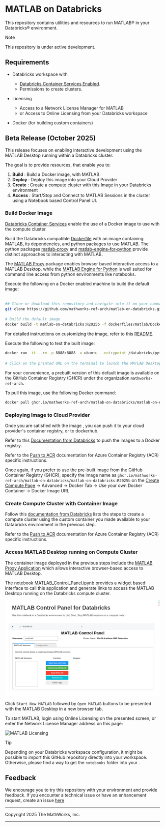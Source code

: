 # MATLAB on Databricks

This repository contains utilities and resources to run MATLAB&reg; in your Databricks&reg; environment.

> [!NOTE] 
> This repository is under active development.

## Requirements

- Databricks workspace with 
   - [Databricks Container Services Enabled](https://docs.databricks.com/aws/en/compute/custom-containers#enable-container-services).
   - Permissions to create clusters.

- Licensing
   - Access to a Network License Manager for MATLAB
   - or Access to Online Licensing from your Databricks workspace

- Docker (for building custom containers)

## Beta Release (October 2025)

This release focuses on enabling interactive development using the MATLAB Desktop running within a Databricks cluster.

The goal is to provide resources, that enable you to:
1. **Build**  : Build a Docker image, with MATLAB.
2. **Deploy** : Deploy this image into your Cloud Provider
3. **Create** : Create a compute cluster with this Image in your Databricks environment
4. **Access** : Start/Stop and Connect to MATLAB Sessions in the cluster using a Notebook based Control Panel UI.


### Build Docker Image

[Databricks Container Services](https://docs.databricks.com/aws/en/compute/custom-containers) enable the use of a Docker image to use with the compute cluster.

Build the Databricks compatible [Dockerfile](./dockerfiles/matlab/Dockerfile) with an image containing MATLAB, its dependencies, and python packages to use MATLAB. The python packages [matlab-proxy](https://pypi.org/project/matlab-proxy/) and [matlab-engine-for-python](https://pypi.org/project/matlab-engine-for-python/) provide distinct approaches to interacting with MATLAB.

The [MATLAB Proxy](https://github.com/mathworks/matlab-proxy) package enables browser based interactive access to a MATLAB Desktop, while the [MATLAB Engine for Python](https://github.com/mathworks/matlab-engine-for-python) is well suited for command line access from python environments like notebooks.

Execute the following on a Docker enabled machine to build the default image:

```bash

## Clone or download this repository and navigate into it on your command line.
git clone https://github.com/mathworks-ref-arch/matlab-on-databricks.git && cd matlab-on-databricks

# Build the default image
docker build -t matlab-on-databricks:R2025b -f dockerfiles/matlab/Dockerfile .
```

For detailed instructions on customizing the image, refer to this [README](./dockerfiles/matlab/README.md).


Execute the following to test the built image:

```bash
docker run -it --rm -p 8888:8888 -u ubuntu --entrypoint /databricks/python3/bin/matlab-proxy-app matlab-on-databricks:R2025b

# Click on the printed URL on the terminal to launch the MATLAB Desktop in your browser

```

For your convenience, a prebuilt version of this default image is available on the GitHub Container Registry (GHCR) under the organization `mathworks-ref-arch`.

To pull this image, use the following Docker command:
```bash
docker pull ghcr.io/mathworks-ref-arch/matlab-on-databricks/matlab-on-databricks:R2025b
```

### Deploying Image to Cloud Provider

Once you are satisfied with the image , you can push it to your cloud provider's container registry, or to dockerhub.

Refer to this [Documentation from Databricks](https://docs.databricks.com/aws/en/compute/custom-containers#step-2-push-your-base-image) to push the images to a Docker registry.

Refer to the [Push to ACR](./dockerfiles/PushToACR.md) documentation for Azure Container Registry (ACR) specific instructions. 

Once again, if you prefer to use the pre-built image from the GitHub Container Registry (GHCR), specify the image name as `ghcr.io/mathworks-ref-arch/matlab-on-databricks/matlab-on-databricks:R2025b` on the [Create Compute Page](https://docs.databricks.com/aws/en/compute/configure) -> Advanced -> Docker Tab -> Use your own Docker Container -> Docker Image URL


### Create Compute Cluster with Container Image

Follow this [documentation from Databricks](https://docs.databricks.com/aws/en/compute/custom-containers#launch-your-compute-using-the-ui) lists the steps to create a compute cluster using the custom container you made available to your Databricks environment in the previous step.

Refer to the [Push to ACR](./dockerfiles/PushToACR.md#to-pull-your-image-from-databricks) documentation for Azure Container Registry (ACR) specific instructions.

### Access MATLAB Desktop running on Compute Cluster

The container image deployed in the previous steps include the [MATLAB Proxy Application](https://github.com/mathworks/matlab-proxy) which allows interactive browser-based access to MATLAB Desktop. 

The notebook [MATLAB_Control_Panel.ipynb](./notebooks/MATLAB_Control_Panel.ipynb) provides a widget based interface to call this application and generate links to access the MATLAB Desktop running on the Databricks compute cluster.

![MATLAB Control Panel](./img/NotebookControlPanel.png)

Click `Start New MATLAB` followed by `Open MATLAB` buttons to be presented with the MATLAB Desktop in a new browser tab.

To start MATLAB, login using Online Licensing on the presented screen, or enter the Network License Manager address on this page:

![MATLAB Licensing](https://github.com/mathworks/matlab-proxy/blob/main/img/licensing_GUI.png?raw=true)

> [!TIP]
> Depending on your Databricks workspace configuration, it might be possible to import this GitHub repository directly into your workspace. Otherwise, please find a way to get the `notebooks` folder into your  .
>


## Feedback

We encourage you to try this repository with your environment and provide feedback. 
If you encounter a technical issue or have an enhancement request, create an issue [here](https://github.com/mathworks-ref-arch/matlab-on-databricks/issues)


---------------

Copyright 2025 The MathWorks, Inc.

---------------